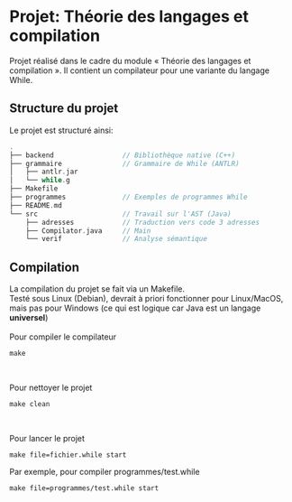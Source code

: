 # Projet: Théorie des langages et compilation
Projet réalisé dans le cadre du module « Théorie des langages et compilation ».
Il contient un compilateur pour une variante du langage While.

## Structure du projet
Le projet est structuré ainsi:
```c
.
├── backend                 // Bibliothèque native (C++)
├── grammaire               // Grammaire de While (ANTLR)
│   ├── antlr.jar
│   └── while.g
├── Makefile
├── programmes              // Exemples de programmes While
├── README.md
└── src                     // Travail sur l'AST (Java)
    ├── adresses            // Traduction vers code 3 adresses
    ├── Compilator.java     // Main
    └── verif               // Analyse sémantique
```

## Compilation
La compilation du projet se fait via un Makefile.<br>
Testé sous Linux (Debian), devrait à priori fonctionner pour Linux/MacOS, mais pas pour Windows (ce qui est logique car Java est un langage **universel**)<br><br>
Pour compiler le compilateur
```
make
```

<br>

Pour nettoyer le projet
```
make clean
```

<br>

Pour lancer le projet
```
make file=fichier.while start
```
Par exemple, pour compiler programmes/test.while
```
make file=programmes/test.while start
```
